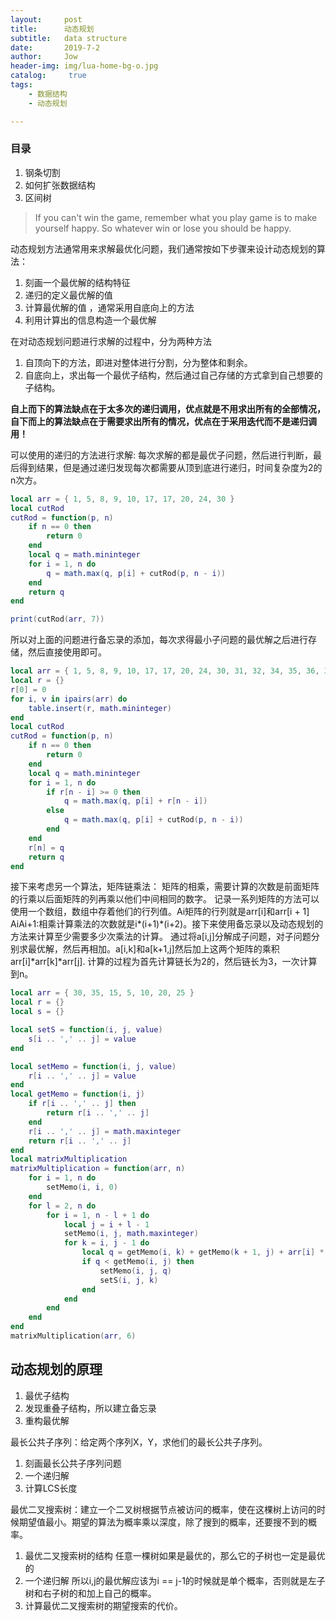 ```yaml
---
layout:     post
title:      动态规划
subtitle:   data structure
date:       2019-7-2
author:     Jow
header-img: img/lua-home-bg-o.jpg
catalog: 	 true 
tags:
    - 数据结构
    - 动态规划

---
```


### 目录
1. 钢条切割
2. 如何扩张数据结构
3. 区间树


> If you can't win the game, remember what you play game is to make yourself happy. So whatever win or lose you should be happy.


动态规划方法通常用来求解最优化问题，我们通常按如下步骤来设计动态规划的算法：
1. 刻画一个最优解的结构特征
2. 递归的定义最优解的值
3. 计算最优解的值 ，通常采用自底向上的方法
4. 利用计算出的信息构造一个最优解

在对动态规划问题进行求解的过程中，分为两种方法
1. 自顶向下的方法，即进对整体进行分割，分为整体和剩余。
2. 自底向上，求出每一个最优子结构，然后通过自己存储的方式拿到自己想要的子结构。

**自上而下的算法缺点在于太多次的递归调用，优点就是不用求出所有的全部情况，自下而上的算法缺点在于需要求出所有的情况，优点在于采用迭代而不是递归调用！**


可以使用的递归的方法进行求解:
每次求解的都是最优子问题，然后进行判断，最后得到结果，但是通过递归发现每次都需要从顶到底进行递归，时间复杂度为2的n次方。
```lua
local arr = { 1, 5, 8, 9, 10, 17, 17, 20, 24, 30 }
local cutRod
cutRod = function(p, n)
    if n == 0 then
        return 0
    end
    local q = math.mininteger
    for i = 1, n do
        q = math.max(q, p[i] + cutRod(p, n - i))
    end
    return q
end

print(cutRod(arr, 7))
```

所以对上面的问题进行备忘录的添加，每次求得最小子问题的最优解之后进行存储，然后直接使用即可。

```lua
local arr = { 1, 5, 8, 9, 10, 17, 17, 20, 24, 30, 31, 32, 34, 35, 36, 37, 38, 39, 40, 41, 42, 43 }
local r = {}
r[0] = 0
for i, v in ipairs(arr) do
    table.insert(r, math.mininteger)
end
local cutRod
cutRod = function(p, n)
    if n == 0 then
        return 0
    end
    local q = math.mininteger
    for i = 1, n do
        if r[n - i] >= 0 then
            q = math.max(q, p[i] + r[n - i])
        else
            q = math.max(q, p[i] + cutRod(p, n - i))
        end
    end
    r[n] = q
    return q
end
```

接下来考虑另一个算法，矩阵链乘法：
矩阵的相乘，需要计算的次数是前面矩阵的行乘以后面矩阵的列再乘以他们中间相同的数字。
记录一系列矩阵的方法可以使用一个数组，数组中存着他们的行列值。Ai矩阵的行列就是arr[i]和arr[i + 1]
AiAi+1:相乘计算乘法的次数就是i*(i+1)*(i+2)。接下来使用备忘录以及动态规划的方法来计算至少需要多少次乘法的计算。
通过将a[i,j]分解成子问题，对子问题分别求最优解，然后再相加。a[i,k]和a[k+1,j]然后加上这两个矩阵的乘积arr[i]*arr[k]*arr[j].
计算的过程为首先计算链长为2的，然后链长为3，一次计算到n。
```lua
local arr = { 30, 35, 15, 5, 10, 20, 25 }
local r = {}
local s = {}

local setS = function(i, j, value)
    s[i .. ',' .. j] = value
end

local setMemo = function(i, j, value)
    r[i .. ',' .. j] = value
end
local getMemo = function(i, j)
    if r[i .. ',' .. j] then
        return r[i .. ',' .. j]
    end
    r[i .. ',' .. j] = math.maxinteger
    return r[i .. ',' .. j]
end
local matrixMultiplication
matrixMultiplication = function(arr, n)
    for i = 1, n do
        setMemo(i, i, 0)
    end
    for l = 2, n do
        for i = 1, n - l + 1 do
            local j = i + l - 1
            setMemo(i, j, math.maxinteger)
            for k = i, j - 1 do
                local q = getMemo(i, k) + getMemo(k + 1, j) + arr[i] * arr[k + 1] * arr[j + 1]
                if q < getMemo(i, j) then
                    setMemo(i, j, q)
                    setS(i, j, k)
                end
            end
        end
    end
end
matrixMultiplication(arr, 6)
```

## 动态规划的原理
1. 最优子结构
2. 发现重叠子结构，所以建立备忘录
3. 重构最优解

最长公共子序列：给定两个序列X，Y，求他们的最长公共子序列。
1. 刻画最长公共子序列问题
2. 一个递归解
3. 计算LCS长度

最优二叉搜索树：建立一个二叉树根据节点被访问的概率，使在这棵树上访问的时候期望值最小。期望的算法为概率乘以深度，除了搜到的概率，还要搜不到的概率。
1. 最优二叉搜索树的结构
任意一棵树如果是最优的，那么它的子树也一定是最优的
2. 一个递归解
所以i,j的最优解应该为i == j-1的时候就是单个概率，否则就是左子树和右子树的和加上自己的概率。
3. 计算最优二叉搜索树的期望搜索的代价。